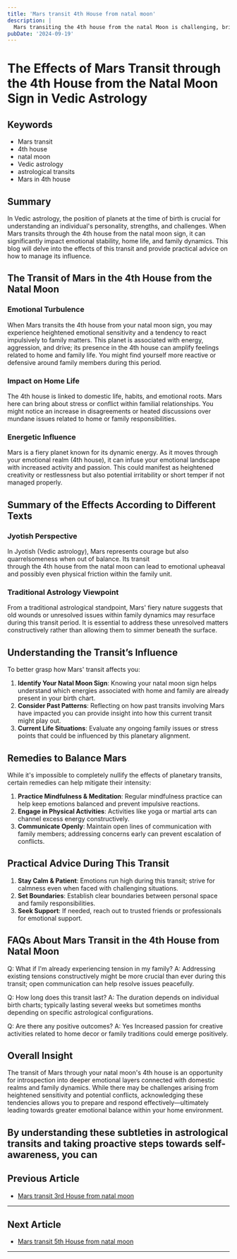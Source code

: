 ```yaml
---
title: 'Mars transit 4th House from natal moon'
description: |
  Mars transiting the 4th house from the natal Moon is challenging, bringing about health issues, particularly related to the stomach, mental distress, and financial losses. The individual may face conflicts at home, potential accidents, and difficulties related to their mother or home.
pubDate: '2024-09-19'
---
```


# The Effects of Mars Transit through the 4th House from the Natal Moon Sign in Vedic Astrology

## Keywords

- Mars transit
- 4th house
- natal moon
- Vedic astrology
- astrological transits
- Mars in 4th house

## Summary

In Vedic astrology, the position of planets at the time of birth is crucial for understanding an individual's personality, strengths, and challenges. When Mars transits through the 4th house from the natal moon sign, it can significantly impact emotional stability, home life, and family dynamics. This blog will delve into the effects of this transit and provide practical advice on how to manage its influence.

## The Transit of Mars in the 4th House from the Natal Moon

### Emotional Turbulence

When Mars transits the 4th house from your natal moon sign, you may experience heightened emotional sensitivity and a tendency to react impulsively to family matters. This planet is associated with energy, aggression, and drive; its presence in the 4th house can amplify feelings related to home and family life. You might find yourself more reactive or defensive around family members during this period.

### Impact on Home Life

The 4th house is linked to domestic life, habits, and emotional roots. Mars here can bring about stress or conflict within familial relationships. You might notice an increase in disagreements or heated discussions over mundane issues related to home or family responsibilities.

### Energetic Influence

Mars is a fiery planet known for its dynamic energy. As it moves through your emotional realm (4th house), it can infuse your emotional landscape with increased activity and passion. This could manifest as heightened creativity or restlessness but also potential irritability or short temper if not managed properly.

## Summary of the Effects According to Different Texts

### Jyotish Perspective

In Jyotish (Vedic astrology), Mars represents courage but also quarrelsomeness when out of balance. Its transit through the 4th house from the natal moon can lead to emotional upheaval and possibly even physical friction within the family unit.

### Traditional Astrology Viewpoint

From a traditional astrological standpoint, Mars' fiery nature suggests that old wounds or unresolved issues within family dynamics may resurface during this transit period. It is essential to address these unresolved matters constructively rather than allowing them to simmer beneath the surface.

## Understanding the Transit’s Influence

To better grasp how Mars' transit affects you:

1. **Identify Your Natal Moon Sign**: Knowing your natal moon sign helps understand which energies associated with home and family are already present in your birth chart.
2. **Consider Past Patterns**: Reflecting on how past transits involving Mars have impacted you can provide insight into how this current transit might play out.
3. **Current Life Situations**: Evaluate any ongoing family issues or stress points that could be influenced by this planetary alignment.

## Remedies to Balance Mars

While it's impossible to completely nullify the effects of planetary transits, certain remedies can help mitigate their intensity:

1. **Practice Mindfulness & Meditation**: Regular mindfulness practice can help keep emotions balanced and prevent impulsive reactions.
2. **Engage in Physical Activities**: Activities like yoga or martial arts can channel excess energy constructively.
3. **Communicate Openly**: Maintain open lines of communication with family members; addressing concerns early can prevent escalation of conflicts.

## Practical Advice During This Transit

1. **Stay Calm & Patient**: Emotions run high during this transit; strive for calmness even when faced with challenging situations.
2. **Set Boundaries**: Establish clear boundaries between personal space and family responsibilities.
3. **Seek Support**: If needed, reach out to trusted friends or professionals for emotional support.

## FAQs About Mars Transit in the 4th House from Natal Moon

Q: What if I'm already experiencing tension in my family?
A: Addressing existing tensions constructively might be more crucial than ever during this transit; open communication can help resolve issues peacefully.

Q: How long does this transit last?
A: The duration depends on individual birth charts; typically lasting several weeks but sometimes months depending on specific astrological configurations.

Q: Are there any positive outcomes?
A: Yes Increased passion for creative activities related to home decor or family traditions could emerge positively.

## Overall Insight

The transit of Mars through your natal moon's 4th house is an opportunity for introspection into deeper emotional layers connected with domestic realms and family dynamics. While there may be challenges arising from heightened sensitivity and potential conflicts, acknowledging these tendencies allows you to prepare and respond effectively—ultimately leading towards greater emotional balance within your home environment.

By understanding these subtleties in astrological transits and taking proactive steps towards self-awareness, you can
---

## Previous Article
- [Mars transit 3rd House from natal moon](200303_Mars_transit_3rd_House_from_natal_moon.md)

---

## Next Article
- [Mars transit 5th House from natal moon](200305_Mars_transit_5th_House_from_natal_moon.md)

---
